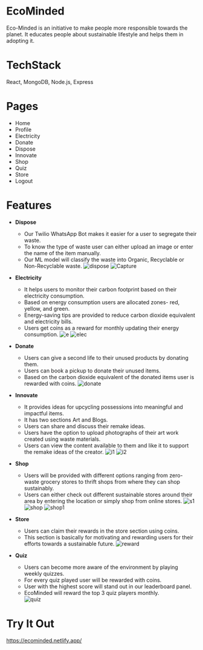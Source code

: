 # EcoMinded

Eco-Minded is an initiative to make people more responsible towards the planet.
It educates people about sustainable lifestyle and helps them in adopting it.

# TechStack
React, MongoDB, Node.js, Express

# Pages
* Home
* Profile
* Electricity
* Donate
* Dispose
* Innovate
* Shop
* Quiz
* Store
* Logout

# Features
* **Dispose** 
    * Our Twilio WhatsApp Bot makes it easier for a user to segregate their waste.
    * To know the type of waste user can either upload an image or enter the name of the item manually.
    * Our ML model will classify the waste into Organic, Recyclable or Non-Recyclable waste.
  ![dispose](https://user-images.githubusercontent.com/64426164/224029228-c90cbb9c-15bc-4285-9eac-fc8cc242166c.png)
  ![Capture](https://user-images.githubusercontent.com/53914778/224034242-ebae2d80-c891-4ace-bc32-506c38776f9e.JPG)
    
* **Electricity** 
   * It helps users to monitor their carbon footprint based on their electricity consumption. 
   * Based on energy consumption users are allocated zones- red, yellow, and green. 
   * Energy-saving tips are provided to reduce carbon dioxide equivalent and electricity bills.
   * Users get coins as a reward for monthly updating their energy consumption.
  ![e](https://user-images.githubusercontent.com/64426164/224029434-cd32c7f1-9de7-4715-abee-d4d6aa7e7a8c.png)
  ![elec](https://user-images.githubusercontent.com/53914778/224034104-ca1a2f6e-e7f0-4cff-8aa7-01d43989fca5.JPG)

* **Donate**
    * Users can give a second life to their unused products by donating them.
    * Users can book a pickup to donate their unused items.
   * Based on the carbon dioxide equivalent of the donated items user is rewarded with coins.
![donate](https://user-images.githubusercontent.com/64426164/224030146-a429c8e9-0673-414a-aa4b-057925c4740a.png)

* **Innovate**
  * It provides ideas for upcycling possessions into meaningful and impactful items. 
  * It has two sections Art and Blogs.
  * Users can share and discuss their remake ideas. 
  * Users have the option to upload photographs of their art work created using waste materials.
  * Users can view the content available to them and like it to support the remake ideas of the creator.
![i1](https://user-images.githubusercontent.com/64426164/224030433-6558ef07-6333-4a09-a369-15f14bda747f.png)
![i2](https://user-images.githubusercontent.com/64426164/224031085-7ffb5c9c-039a-4c4c-81f9-1f97c7b34cd5.png)

* **Shop**
  * Users will be provided with different options ranging from zero-waste grocery stores to thrift shops from where they can shop sustainably.
  * Users can either check out different sustainable stores around their area by entering the location or simply shop from online stores.
![s1](https://user-images.githubusercontent.com/64426164/224031239-ba4a8da9-0b3c-4e7e-a593-151db67d48ce.png)
![shop](https://user-images.githubusercontent.com/64426164/224031333-b8c3dbb4-e0ae-4b50-bf03-1ffdb8fbda65.png)
![shop1](https://user-images.githubusercontent.com/64426164/224031395-e0cc4e1c-f909-490f-a407-c900947cf2ad.png)

* **Store**
   * Users can claim their rewards in the store section using coins.
   * This section is basically for motivating and rewarding users for their efforts towards a sustainable future. 
![reward](https://user-images.githubusercontent.com/64426164/224031502-8b4f1dd9-5508-4add-be82-6bf30cc2d146.png)

* **Quiz**
  * Users can become more aware of the environment by playing weekly quizzes.
  * For every quiz played user will be rewarded with coins.
  * User with the highest score will stand out in our leaderboard panel.
  * EcoMinded will reward the top 3 quiz players monthly.   
![quiz](https://user-images.githubusercontent.com/64426164/224031608-4bef817b-1aec-4c68-8878-2e14336dfcee.png)

# Try It Out
https://ecominded.netlify.app/